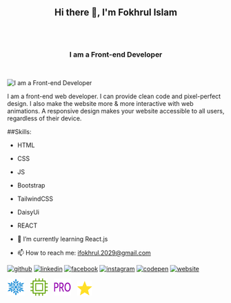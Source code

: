 <br />
<h2 align="center">Hi there 👋, I'm Fokhrul Islam </h2>
<br /><br />

<h3 align="center">I am a Front-end Developer</h3>
<br />

![I am a Front-end Developer](https://github.com/fokhrul2029/fokhrul2029/assets/105439053/413993b9-e413-41b6-8067-0874b1658ce5)
<br />

<p>
I am a front-end web developer. I can provide clean code and pixel-perfect design. I also make the website more & more interactive with web animations. A responsive design makes your website accessible to all users, regardless of their device.
</p>

##Skills:

- HTML
- CSS
- JS
- Bootstrap
- TailwindCSS
- DaisyUi
- REACT

- 🌱 I’m currently learning React.js
- 📫 How to reach me: ifokhrul.2029@gmail.com

[<img src='https://cdn.jsdelivr.net/npm/simple-icons@3.0.1/icons/github.svg' alt='github' height='40'>](https://github.com/fokhrul2029) [<img src='https://cdn.jsdelivr.net/npm/simple-icons@3.0.1/icons/linkedin.svg' alt='linkedin' height='40'>](https://www.linkedin.com/in/fokhrul2029/) [<img src='https://cdn.jsdelivr.net/npm/simple-icons@3.0.1/icons/facebook.svg' alt='facebook' height='40'>](https://www.facebook.com/ifokhrul.2029) [<img src='https://cdn.jsdelivr.net/npm/simple-icons@3.0.1/icons/instagram.svg' alt='instagram' height='40'>](https://www.instagram.com/ifokhrul.2029/) [<img src='https://cdn.jsdelivr.net/npm/simple-icons@3.0.1/icons/codepen.svg' alt='codepen' height='40'>](https://codepen.io/fokhrul2029) [<img src='https://cdn.jsdelivr.net/npm/simple-icons@3.0.1/icons/icloud.svg' alt='website' height='40'>](https://fokhrul2029.netlify.app/)

<a href='https://archiveprogram.github.com/'><img src='https://raw.githubusercontent.com/acervenky/animated-github-badges/master/assets/acbadge.gif' width='40' height='40'></a> <a href='https://docs.github.com/en/developers'><img src='https://raw.githubusercontent.com/acervenky/animated-github-badges/master/assets/devbadge.gif' width='40' height='40'></a> <a href='https://github.com/pricing'><img src='https://raw.githubusercontent.com/acervenky/animated-github-badges/master/assets/pro.gif' width='40' height='40'></a> <a href='https://stars.github.com/'><img src='https://raw.githubusercontent.com/acervenky/animated-github-badges/master/assets/starbadge.gif' width='35' height='35'></a>

<!-- ![Profile views](https://gpvc.arturio.dev/https://github.com/fokhrul2029)   -->
